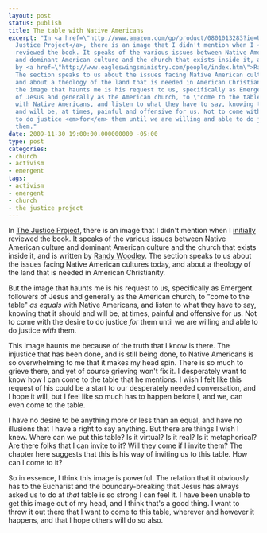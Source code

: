 ```yaml
---
layout: post
status: publish
title: The table with Native Americans
excerpt: "In <a href=\"http://www.amazon.com/gp/product/0801013283?ie=UTF8&amp;tag=jonathanstega-20&amp;linkCode=as2&amp;camp=1789&amp;creative=390957&amp;creativeASIN=0801013283\">The
  Justice Project</a>, there is an image that I didn't mention when I <a href=\"http://jonathanstegall.com/2009/11/12/the-justice-project/\">initially</a>
  reviewed the book. It speaks of the various issues between Native American culture
  and dominant American culture and the church that exists inside it, and is written
  by <a href=\"http://www.eagleswingsministry.com/people/index.htm\">Randy Woodley</a>.
  The section speaks to us about the issues facing Native American cultures today,
  and about a theology of the land that is needed in American Christianity.\r\n\r\nBut
  the image that haunts me is his request to us, specifically as Emergent followers
  of Jesus and generally as the American church, to \"come to the table\" <em>as equals</em>
  with Native Americans, and listen to what they have to say, knowing that it should
  and will be, at times, painful and offensive for us. Not to come with the desire
  to do justice <em>for</em> them until we are willing and able to do justice <em>with</em>
  them."
date: 2009-11-30 19:00:00.000000000 -05:00
type: post
categories:
- church
- activism
- emergent
tags:
- activism
- emergent
- church
- the justice project
---
```

In <a href="http://www.amazon.com/gp/product/0801013283?ie=UTF8&amp;tag=jonathanstega-20&amp;linkCode=as2&amp;camp=1789&amp;creative=390957&amp;creativeASIN=0801013283">The Justice Project</a>, there is an image that I didn't mention when I <a href="http://jonathanstegall.com/2009/11/12/the-justice-project/">initially</a> reviewed the book. It speaks of the various issues between Native American culture and dominant American culture and the church that exists inside it, and is written by <a href="http://www.eagleswingsministry.com/people/index.htm">Randy Woodley</a>. The section speaks to us about the issues facing Native American cultures today, and about a theology of the land that is needed in American Christianity.

But the image that haunts me is his request to us, specifically as Emergent followers of Jesus and generally as the American church, to "come to the table" <em>as equals</em> with Native Americans, and listen to what they have to say, knowing that it should and will be, at times, painful and offensive for us. Not to come with the desire to do justice <em>for</em> them until we are willing and able to do justice <em>with</em> them.

This image haunts me because of the truth that I know is there. The injustice that has been done, and is still being done, to Native Americans is so overwhelming to me that it makes my head spin. There is so much to grieve there, and yet of course grieving won't fix it. I desperately want to know how I can come to the table that he mentions. I wish I felt like this request of his could be a start to our desperately needed conversation, and I hope it will, but I feel like so much has to happen before I, and we, can even come to the table.

I have no desire to be anything more or less than an equal, and have no illusions that I have a right to say anything. But there are things I wish I knew. Where can we put this table? Is it virtual? Is it real? Is it metaphorical? Are there folks that I can invite to it? Will they come if I invite them? The chapter here suggests that this is his way of inviting us to this table. How can I come to it?

So in essence, I think this image is powerful. The relation that it obviously has to the Eucharist and the boundary-breaking that Jesus has always asked us to do at <em>that</em> table is so strong I can feel it. I have been unable to get this image out of my head, and I think that's a good thing. I want to throw it out there that I want to come to this table, wherever and however it happens, and that I hope others will do so also.
